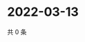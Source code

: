 # 2022-03-13

共 0 条

<!-- BEGIN WEIBO -->
<!-- 最后更新时间 Sun Mar 13 2022 04:00:36 GMT+0800 (China Standard Time) -->

<!-- END WEIBO -->
